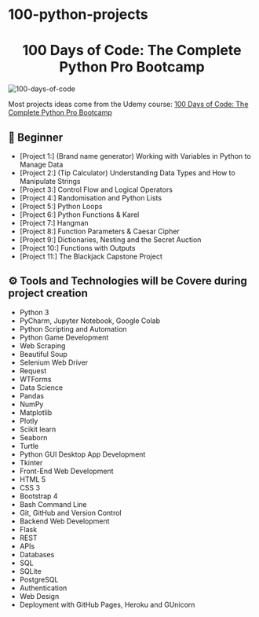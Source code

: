 # 100-python-projects

<h1 align="center">100 Days of Code: The Complete Python Pro Bootcamp
</h1>








![100-days-of-code](https://github.com/bicky007/100-python-projects/assets/128511616/472fbc68-3ab4-43d5-9979-a11ae0dc0e71)

Most projects ideas come from the Udemy course: [100 Days of Code: The Complete Python Pro Bootcamp](https://www.udemy.com/course/100-days-of-code/)


## 🔰 Beginner 
- [Project 1:] (Brand name generator) Working with Variables in Python to Manage Data
- [Project 2:] (Tip Calculator) Understanding Data Types and How to Manipulate Strings
- [Project 3:] Control Flow and Logical Operators
- [Project 4:] Randomisation and Python Lists
- [Project 5:] Python Loops
- [Project 6:] Python Functions & Karel
- [Project 7:] Hangman
- [Project 8:] Function Parameters & Caesar Cipher
- [Project 9:] Dictionaries, Nesting and the Secret Auction
- [Project 10:] Functions with Outputs
- [Project 11:] The Blackjack Capstone Project





## ⚙ Tools and Technologies will be Covere during project creation
- Python 3
- PyCharm, Jupyter Notebook, Google Colab
- Python Scripting and Automation
- Python Game Development
- Web Scraping
- Beautiful Soup
- Selenium Web Driver
- Request
- WTForms
- Data Science
- Pandas
- NumPy
- Matplotlib
- Plotly
- Scikit learn
- Seaborn
- Turtle
- Python GUI Desktop App Development
- Tkinter
- Front-End Web Development
- HTML 5
- CSS 3
- Bootstrap 4
- Bash Command Line
- Git, GitHub and Version Control
- Backend Web Development
- Flask
- REST
- APIs
- Databases
- SQL
- SQLite
- PostgreSQL
- Authentication
- Web Design
- Deployment with GitHub Pages, Heroku and GUnicorn
